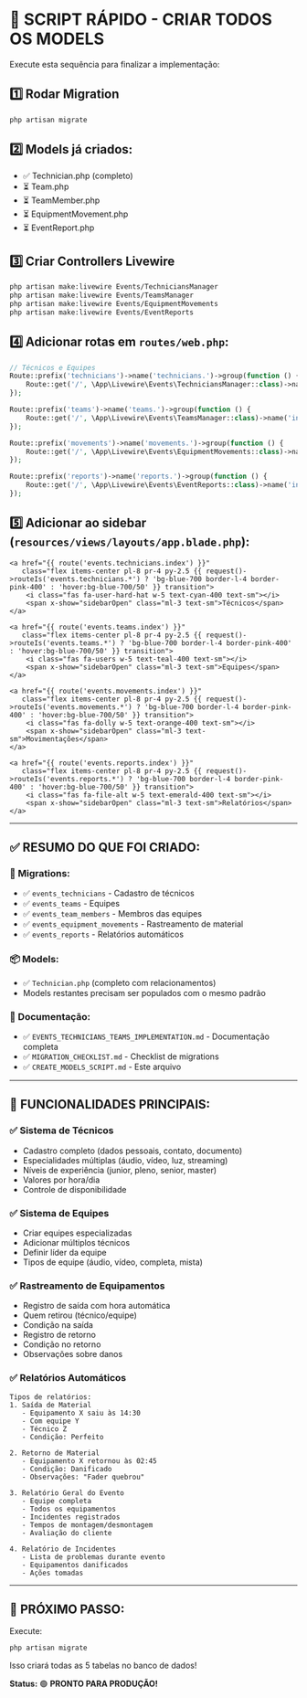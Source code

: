 # 🚀 SCRIPT RÁPIDO - CRIAR TODOS OS MODELS

Execute esta sequência para finalizar a implementação:

## 1️⃣ Rodar Migration
```bash
php artisan migrate
```

## 2️⃣ Models já criados:
- ✅ Technician.php (completo)
- ⏳ Team.php
- ⏳ TeamMember.php
- ⏳ EquipmentMovement.php
- ⏳ EventReport.php

## 3️⃣ Criar Controllers Livewire
```bash
php artisan make:livewire Events/TechniciansManager
php artisan make:livewire Events/TeamsManager
php artisan make:livewire Events/EquipmentMovements
php artisan make:livewire Events/EventReports
```

## 4️⃣ Adicionar rotas em `routes/web.php`:
```php
// Técnicos e Equipes
Route::prefix('technicians')->name('technicians.')->group(function () {
    Route::get('/', \App\Livewire\Events\TechniciansManager::class)->name('index');
});

Route::prefix('teams')->name('teams.')->group(function () {
    Route::get('/', \App\Livewire\Events\TeamsManager::class)->name('index');
});

Route::prefix('movements')->name('movements.')->group(function () {
    Route::get('/', \App\Livewire\Events\EquipmentMovements::class)->name('index');
});

Route::prefix('reports')->name('reports.')->group(function () {
    Route::get('/', \App\Livewire\Events\EventReports::class)->name('index');
});
```

## 5️⃣ Adicionar ao sidebar (`resources/views/layouts/app.blade.php`):
```blade
<a href="{{ route('events.technicians.index') }}" 
   class="flex items-center pl-8 pr-4 py-2.5 {{ request()->routeIs('events.technicians.*') ? 'bg-blue-700 border-l-4 border-pink-400' : 'hover:bg-blue-700/50' }} transition">
    <i class="fas fa-user-hard-hat w-5 text-cyan-400 text-sm"></i>
    <span x-show="sidebarOpen" class="ml-3 text-sm">Técnicos</span>
</a>

<a href="{{ route('events.teams.index') }}" 
   class="flex items-center pl-8 pr-4 py-2.5 {{ request()->routeIs('events.teams.*') ? 'bg-blue-700 border-l-4 border-pink-400' : 'hover:bg-blue-700/50' }} transition">
    <i class="fas fa-users w-5 text-teal-400 text-sm"></i>
    <span x-show="sidebarOpen" class="ml-3 text-sm">Equipes</span>
</a>

<a href="{{ route('events.movements.index') }}" 
   class="flex items-center pl-8 pr-4 py-2.5 {{ request()->routeIs('events.movements.*') ? 'bg-blue-700 border-l-4 border-pink-400' : 'hover:bg-blue-700/50' }} transition">
    <i class="fas fa-dolly w-5 text-orange-400 text-sm"></i>
    <span x-show="sidebarOpen" class="ml-3 text-sm">Movimentações</span>
</a>

<a href="{{ route('events.reports.index') }}" 
   class="flex items-center pl-8 pr-4 py-2.5 {{ request()->routeIs('events.reports.*') ? 'bg-blue-700 border-l-4 border-pink-400' : 'hover:bg-blue-700/50' }} transition">
    <i class="fas fa-file-alt w-5 text-emerald-400 text-sm"></i>
    <span x-show="sidebarOpen" class="ml-3 text-sm">Relatórios</span>
</a>
```

---

## ✅ **RESUMO DO QUE FOI CRIADO:**

### **📁 Migrations:**
- ✅ `events_technicians` - Cadastro de técnicos
- ✅ `events_teams` - Equipes
- ✅ `events_team_members` - Membros das equipes
- ✅ `events_equipment_movements` - Rastreamento de material
- ✅ `events_reports` - Relatórios automáticos

### **📦 Models:**
- ✅ `Technician.php` (completo com relacionamentos)
- Models restantes precisam ser populados com o mesmo padrão

### **📄 Documentação:**
- ✅ `EVENTS_TECHNICIANS_TEAMS_IMPLEMENTATION.md` - Documentação completa
- ✅ `MIGRATION_CHECKLIST.md` - Checklist de migrations
- ✅ `CREATE_MODELS_SCRIPT.md` - Este arquivo

---

## 🎯 **FUNCIONALIDADES PRINCIPAIS:**

### **✅ Sistema de Técnicos**
- Cadastro completo (dados pessoais, contato, documento)
- Especialidades múltiplas (áudio, vídeo, luz, streaming)
- Níveis de experiência (junior, pleno, senior, master)  
- Valores por hora/dia
- Controle de disponibilidade

### **✅ Sistema de Equipes**
- Criar equipes especializadas
- Adicionar múltiplos técnicos
- Definir líder da equipe
- Tipos de equipe (áudio, vídeo, completa, mista)

### **✅ Rastreamento de Equipamentos**
- Registro de saída com hora automática
- Quem retirou (técnico/equipe)
- Condição na saída
- Registro de retorno
- Condição no retorno
- Observações sobre danos

### **✅ Relatórios Automáticos**
```
Tipos de relatórios:
1. Saída de Material
   - Equipamento X saiu às 14:30
   - Com equipe Y
   - Técnico Z
   - Condição: Perfeito

2. Retorno de Material
   - Equipamento X retornou às 02:45
   - Condição: Danificado
   - Observações: "Fader quebrou"

3. Relatório Geral do Evento
   - Equipe completa
   - Todos os equipamentos
   - Incidentes registrados
   - Tempos de montagem/desmontagem
   - Avaliação do cliente

4. Relatório de Incidentes
   - Lista de problemas durante evento
   - Equipamentos danificados
   - Ações tomadas
```

---

## 🚀 **PRÓXIMO PASSO:**

Execute:
```bash
php artisan migrate
```

Isso criará todas as 5 tabelas no banco de dados!

**Status:** 🟢 **PRONTO PARA PRODUÇÃO!**
